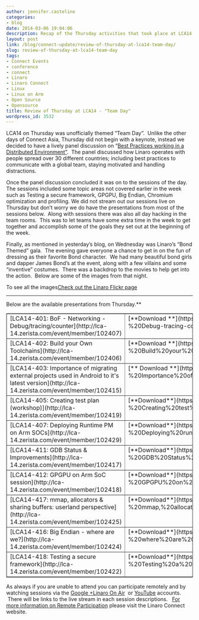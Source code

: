 ```yaml
---
author: jennifer.castelino
categories:
- blog
date: 2014-03-06 19:04:06
description: Recap of the Thursday activities that took place at LCA14
layout: post
link: /blog/connect-update/review-of-thursday-at-lca14-team-day/
slug: review-of-thursday-at-lca14-team-day
tags:
- Connect Events
- conference
- connect
- Linaro
- Linaro Connect
- Linux
- Linux on Arm
- Open Source
- Opensource
title: Review of Thursday at LCA14 - "Team Day"
wordpress_id: 3532
---
```


LCA14 on Thursday was unofficially themed “Team Day”.  Unlike the other days of Connect Asia, Thursday did not begin with a keynote, instead we decided to have a lively panel discussion on “[Best Practices working in a Distributed Environment”](https://www.youtube.com/watch?v=8UdqAjAoD3A).  The panel discussed how Linaro operates with people spread over 30 different countries; including best practices to communicate with a global team, staying motivated and handling distractions.


Once the panel discussion concluded it was on to the sessions of the day.  The sessions included some topic areas not covered earlier in the week such as Testing a secure framework, GPGPU, Big Endian, Chromium optimization and profiling. We did not stream out our sessions live on Thursday but don’t worry we do have the presentations from most of the sessions below.  Along with sessions there was also all day hacking in the team rooms.  This was to let teams have some extra time in the week to get together and accomplish some of the goals they set out at the beginning of the week.

Finally, as mentioned in yesterday’s blog, on Wednesday was Linaro’s “Bond Themed” gala.  The evening gave everyone a chance to get in on the fun of dressing as their favorite Bond character.  We had many beautiful bond girls and dapper James Bond’s at the event, along with a few villains and some “inventive” costumes.  There was a backdrop to the movies to help get into the action.  Below are some of the images from that night.

To see all the images[](http://www.flickr.com/photos/linaroorg/sets/72157641940318163/)[Check out the Linaro Flickr page](http://www.flickr.com/photos/linaroorg/sets/72157641940318163/)

* * *

Below are the available presentations from Thursday.**
<table cellpadding="0" width="443" cellspacing="0" border="1" class="table responive-table" >
<tbody >
<tr >

<td width="245" valign="top" markdown="1">
[LCA14-401: BoF - Networking - Debug/tracing/counter](http://lca-14.zerista.com/event/member/102407)
</td>

<td width="198" valign="top" markdown="1">
[**Download **](https://s3.amazonaws.com/connect.linaro.org/lca14/presentations/LCA14-401-%20BoF,%20Networking%20-%20Debug-tracing-counter.pdf)slides
</td>
</tr>
<tr >

<td width="245" valign="top" markdown="1">
[LCA14-402: Build your Own Toolchains](http://lca-14.zerista.com/event/member/102406)
</td>

<td width="198" valign="top" markdown="1">
[**Download **](https://s3.amazonaws.com/connect.linaro.org/lca14/presentations/LCA14-402-%20Build%20your%20Own%20Toolchains.pdf)slides
</td>
</tr>
<tr >

<td width="245" valign="top" markdown="1">
[LCA14-403: Importance of migrating external projects used in Android to it's latest version](http://lca-14.zerista.com/event/member/102415)
</td>

<td width="198" valign="top" markdown="1">
[** Download **](https://s3.amazonaws.com/connect.linaro.org/lca14/presentations/LCA14-403-%20Importance%20of%20migrating%20external%20projects%20used%20in%20Android%20to%20it's%20latest%20version.pdf)slides
</td>
</tr>
<tr >

<td width="245" valign="top" markdown="1">
[LCA14-405: Creating test plan (workshop)](http://lca-14.zerista.com/event/member/102419)
</td>

<td width="198" valign="top" markdown="1">
[**Download**](https://s3.amazonaws.com/connect.linaro.org/lca14/presentations/LCA14-405-%20Creating%20test%20plan%20(workshop).pdf) slides
</td>
</tr>
<tr >

<td width="245" valign="top" markdown="1">
[LCA14-407: Deploying Runtime PM on Arm SOCs](http://lca-14.zerista.com/event/member/102429)
</td>

<td width="198" valign="top" markdown="1">
[**Download**](https://s3.amazonaws.com/connect.linaro.org/lca14/presentations/LCA14-407-%20Deploying%20runtime%20PM%20on%20Arm%20SoCs.pdf) slides
</td>
</tr>
<tr >

<td width="245" valign="top" markdown="1">
[LCA14-411: GDB Status & Improvements](http://lca-14.zerista.com/event/member/102417)
</td>

<td width="198" valign="top" markdown="1">
[**Download**](https://s3.amazonaws.com/connect.linaro.org/lca14/presentations/LCA14-411-%20GDB%20Status%20&%20Improvements.pdf) slides
</td>
</tr>
<tr >

<td width="245" valign="top" markdown="1">
[LCA14-412: GPGPU on Arm SoC session](http://lca-14.zerista.com/event/member/102418)
</td>

<td width="198" valign="top" markdown="1">
[**Download**](https://s3.amazonaws.com/connect.linaro.org/lca14/presentations/LCA14-412-%20GPGPU%20on%20Arm%20SoC%20session.pdf) slides
</td>
</tr>
<tr >

<td width="245" valign="top" markdown="1">
[LCA14-417: mmap, allocators & sharing buffers: userland perspective](http://lca-14.zerista.com/event/member/102425)
</td>

<td width="198" valign="top" markdown="1">
[**Download**](https://s3.amazonaws.com/connect.linaro.org/lca14/presentations/LCA14-417-%20mmap,%20allocators%20&%20sharing%20buffers%20-%20userland%20experience.pdf) slides
</td>
</tr>
<tr >

<td width="245" valign="top" markdown="1">
[LCA14-416: Big Endian - where are we?](http://lca-14.zerista.com/event/member/102424)
</td>

<td width="198" valign="top" markdown="1">
[**Download**](https://s3.amazonaws.com/connect.linaro.org/lca14/presentations/LCA14-416-%20Big%20Endian%20-%20where%20are%20we-.pdf) slides
</td>
</tr>
<tr >

<td width="245" valign="top" markdown="1">
[LCA14-418: Testing a secure framework](http://lca-14.zerista.com/event/member/102422)
</td>

<td width="198" valign="top" markdown="1">
[**Download**](https://s3.amazonaws.com/connect.linaro.org/lca14/presentations/LCA14-418-%20Testing%20a%20secure%20framework.pdfv) slides
</td>
</tr>
</tbody>
</table>


As always if you are unable to attend you can participate remotely and by watching sessions via the [Google +Linaro On Air](https://plus.google.com/u/0/116754366033915823792/posts)  or [YouTube](http://www.youtube.com/user/LinaroOnAir) accounts.  There will be links to the live stream in each session descriptions.   [For more information on Remote Participation]() please visit the Linaro Connect website.